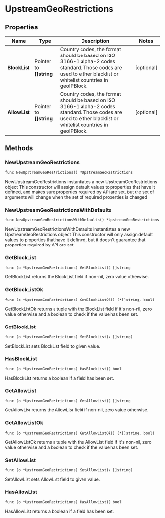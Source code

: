 # UpstreamGeoRestrictions

## Properties

|Name | Type | Description | Notes|
|------------ | ------------- | ------------- | -------------|
|**BlockList** | Pointer to **[]string** | Country codes, the format should be based on ISO 3166-1 alpha-2 codes standard. Those codes are used to either blacklist or whitelist countries in geoIPBlock.  | [optional] |
|**AllowList** | Pointer to **[]string** | Country codes, the format should be based on ISO 3166-1 alpha-2 codes standard. Those codes are used to either blacklist or whitelist countries in geoIPBlock.  | [optional] |

## Methods

### NewUpstreamGeoRestrictions

`func NewUpstreamGeoRestrictions() *UpstreamGeoRestrictions`

NewUpstreamGeoRestrictions instantiates a new UpstreamGeoRestrictions object
This constructor will assign default values to properties that have it defined,
and makes sure properties required by API are set, but the set of arguments
will change when the set of required properties is changed

### NewUpstreamGeoRestrictionsWithDefaults

`func NewUpstreamGeoRestrictionsWithDefaults() *UpstreamGeoRestrictions`

NewUpstreamGeoRestrictionsWithDefaults instantiates a new UpstreamGeoRestrictions object
This constructor will only assign default values to properties that have it defined,
but it doesn't guarantee that properties required by API are set

### GetBlockList

`func (o *UpstreamGeoRestrictions) GetBlockList() []string`

GetBlockList returns the BlockList field if non-nil, zero value otherwise.

### GetBlockListOk

`func (o *UpstreamGeoRestrictions) GetBlockListOk() (*[]string, bool)`

GetBlockListOk returns a tuple with the BlockList field if it's non-nil, zero value otherwise
and a boolean to check if the value has been set.

### SetBlockList

`func (o *UpstreamGeoRestrictions) SetBlockList(v []string)`

SetBlockList sets BlockList field to given value.

### HasBlockList

`func (o *UpstreamGeoRestrictions) HasBlockList() bool`

HasBlockList returns a boolean if a field has been set.

### GetAllowList

`func (o *UpstreamGeoRestrictions) GetAllowList() []string`

GetAllowList returns the AllowList field if non-nil, zero value otherwise.

### GetAllowListOk

`func (o *UpstreamGeoRestrictions) GetAllowListOk() (*[]string, bool)`

GetAllowListOk returns a tuple with the AllowList field if it's non-nil, zero value otherwise
and a boolean to check if the value has been set.

### SetAllowList

`func (o *UpstreamGeoRestrictions) SetAllowList(v []string)`

SetAllowList sets AllowList field to given value.

### HasAllowList

`func (o *UpstreamGeoRestrictions) HasAllowList() bool`

HasAllowList returns a boolean if a field has been set.



